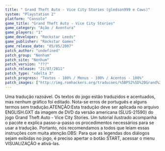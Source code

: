 ```yaml
---
title: " Grand Theft Auto - Vice City Stories (gledson999 e Caws)"
system: "Playstation 2"
platform: "Console"
game_title: "Grand Theft Auto - Vice City Stories"
game_category: "Ação / Aventura"
game_players: "1"
game_developer: "Rockstar Leeds"
game_publisher: "Rockstar Games"
game_release_date: "05/05/2007"
patch_author: "undefined"
patch_group: "Nenhum"
patch_site: "Nenhum"
patch_version: "???"
patch_release: "21/07/2011"
patch_type: "xdelta 3"
patch_progress: "Textos - 100% / Menus - 100% / Acentos - 100%"
patch_images: ["http://img.romhackers.org/traducoes/%5BPS2%5D%20Grand%20Theft%20Auto%20-%20Vice%20City%20Stories%20-%20gledson999%20e%20Caws%20-%201.jpg","http://img.romhackers.org/traducoes/%5BPS2%5D%20Grand%20Theft%20Auto%20-%20Vice%20City%20Stories%20-%20gledson999%20e%20Caws%20-%202.jpg","http://img.romhackers.org/traducoes/%5BPS2%5D%20Grand%20Theft%20Auto%20-%20Vice%20City%20Stories%20-%20gledson999%20e%20Caws%20-%203.jpg"]
---
```

Uma tradução razoável. Os textos do jogo estão traduzidos e acentuados, mas nenhum gráfico foi editado. Nota-se erros de português e alguns termos sem tradução.ATENÇÃO:Esta tradução deve ser aplicada no arquivo ENGLISH.GXT da imagem de DVD da versão americana (SLUS-21590) do jogo Grand Theft Auto - Vice City Stories. Um tutorial ilustrado acompanha o pacote e explica passo-a-passo os procedimentos necessários para se usar a tradução. Portanto, nós recomendamos a todos que leiam essas instruções com muita atenção.OBS: Para que as legendas dos diálogos sejam exibidas no jogo, é preciso apertar o botão START, acessar o menu VISUALIZAÇÃO e ativá-las.